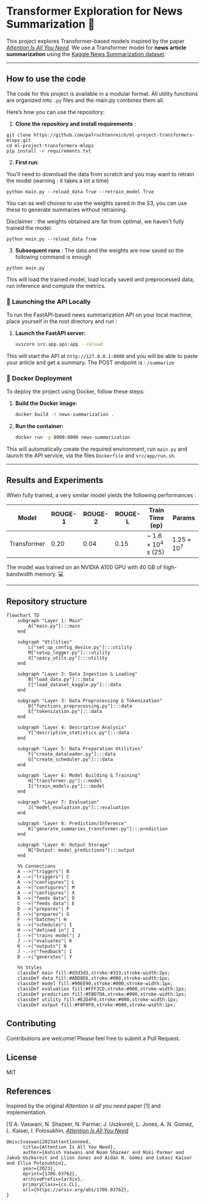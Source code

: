 # Transformer Exploration for News Summarization :newspaper:

This project explores Transformer-based models inspired by the paper [*Attention Is All You Need*](https://arxiv.org/abs/1706.03762). We use a Transformer model for **news article summarization** using the [Kaggle News Summarization dataset](https://www.kaggle.com/datasets/sbhatti/news-summarization):

---

## How to use the code

The code for this project is available in a modular format. All utility functions are organized into `.py` files and the main.py combines them all.

Here’s how you can use the repository:

1. **Clone the repository and install requirements** :
```
git clone https://github.com/pafruchtenreich/ml-project-transformers-mlops.git
cd ml-project-transformers-mlops
pip install -r requirements.txt
```

2. **First run**:

You'll need to download the data from scratch and you may want to retrain the model (warning : it takes a lot a time)
```
python main.py --reload_data True --retrain_model True
```
You can as well choose to use the weights saved in the S3, you can use these to generate summaries without retraining. 

Disclaimer : the weights obtained are far from optimal, we haven't fully trained the model.
```
python main.py --reload_data True
```
3. **Subsequent runs** : The data and the weights are now saved so the following command is enough
```
python main.py
```
This will load the trained model, load locally saved and preprocessed data, run inference and compute the metrics.

### 🚀 Launching the API Locally

To run the FastAPI-based news summarization API on your local machine, place yourself in the root directory and run :

1. **Launch the FastAPI server:**
   ```bash
   uvicorn src.app.api:app --reload

This will start the API at `http://127.0.0.1:8000` and you will be able to paste your article and get a summary.
The POST endpoint is : `/summarize`

### 🐳 Docker Deployment

To deploy the project using Docker, follow these steps:

1. **Build the Docker image:**

   ```bash
   docker build -t news-summarization .

2. **Run the container:**
   
   ```bash
   docker run -p 8000:8000 news-summarization

This will automatically create the required environment, run `main.py` and launch the API service, via the files `Dockerfile` and `src/app/run.sh`.

---

## Results and Experiments

When fully trained, a very similar model yields the following performances :

| Model                        | ROUGE-1 | ROUGE-2 | ROUGE-L | Train Time (ep)  | Params  |
|------------------------------|---------|---------|---------|------------------|---------|
| Transformer                  | 0.20    | 0.04    | 0.15    | ~ $1.6 \times 10^4$ s (25) | $1.25 \times 10^7$  |

The model was trained on an NVIDIA A100 GPU with 40 GB of high-bandwidth memory. :computer:

---

## Repository structure



```mermaid
flowchart TD
    subgraph "Layer 1: Main"
        A["main.py"]:::main
    end

    subgraph "Utilities"
        L["set_up_config_device.py"]:::utility
        M["setup_logger.py"]:::utility
        X["spacy_utils.py"]:::utility
    end

    subgraph "Layer 2: Data Ingestion & Loading"
        B["load_data.py"]:::data
        C["load_dataset_kaggle.py"]:::data
    end

    subgraph "Layer 3: Data Preprocessing & Tokenization"
        D["functions_preprocessing.py"]:::data
        E["tokenization.py"]:::data
    end

    subgraph "Layer 4: Descriptive Analysis"
        Y["descriptive_statistics.py"]:::data
    end

    subgraph "Layer 5: Data Preparation Utilities"
        F["create_dataloader.py"]:::data
        G["create_scheduler.py"]:::data
    end

    subgraph "Layer 6: Model Building & Training"
        H["transformer.py"]:::model
        I["train_models.py"]:::model
    end

    subgraph "Layer 7: Evaluation"
        J["model_evaluation.py"]:::evaluation
    end

    subgraph "Layer 8: Prediction/Inference"
        K["generate_summaries_transformer.py"]:::prediction
    end

    subgraph "Layer 9: Output Storage"
        N["Output: model_predictions"]:::output
    end

    %% Connections
    A -->|"triggers"| B
    A -->|"triggers"| C
    A -->|"configures"| L
    A -->|"configures"| M
    A -->|"configures"| X
    B -->|"feeds data"| D
    C -->|"feeds data"| E
    D -->|"prepares"| F
    E -->|"prepares"| G
    F -->|"batches"| H
    G -->|"schedules"| I
    H -->|"defined in"| I
    I -->|"trains model"| J
    J -->|"evaluates"| K
    K -->|"outputs"| N
    J -.->|"feedback"| I
    D -->|"generates"| Y

    %% Styles
    classDef main fill:#d3d3d3,stroke:#333,stroke-width:2px;
    classDef data fill:#ADD8E6,stroke:#000,stroke-width:1px;
    classDef model fill:#90EE90,stroke:#000,stroke-width:1px;
    classDef evaluation fill:#FFF3CD,stroke:#000,stroke-width:1px;
    classDef prediction fill:#F8D7DA,stroke:#000,stroke-width:1px;
    classDef utility fill:#E2D4F0,stroke:#000,stroke-width:1px;
    classDef output fill:#F0F0F0,stroke:#000,stroke-width:1px;
```

## Contributing

Contributions are welcome! Please feel free to submit a Pull Request.

## License

MIT

## References

Inspired by the original *Attention is all you need* paper [1] and implementation.

[1] A. Vaswani, N. Shazeer, N. Parmar, J. Uszkoreit, L. Jones, A. N. Gomez, L. Kaiser, I. Polosukhin, [*Attention Is All You Need*](https://arxiv.org/abs/1706.03762)

```
@misc{vaswani2023attentionneed,
      title={Attention Is All You Need},
      author={Ashish Vaswani and Noam Shazeer and Niki Parmar and Jakob Uszkoreit and Llion Jones and Aidan N. Gomez and Lukasz Kaiser and Illia Polosukhin},
      year={2023},
      eprint={1706.03762},
      archivePrefix={arXiv},
      primaryClass={cs.CL},
      url={https://arxiv.org/abs/1706.03762},
}
```
